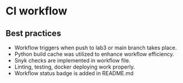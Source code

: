 # CI workflow 

## Best practices
- Workflow triggers when push to lab3 or main branch takes place.
- Python build cache was utilized to enhance workflow efficiency.
- Snyk checks are implemented in workflow file.
- Linting, testing, docker deploying work properly.
- Workflow status badge is added in README.md
